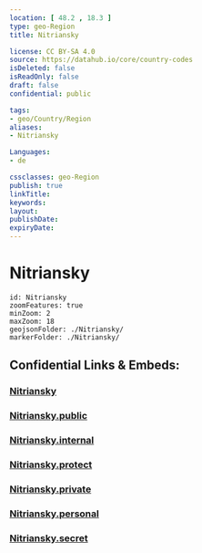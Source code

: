 ```yaml
---
location: [ 48.2 , 18.3 ] 
type: geo-Region
title: Nitriansky

license: CC BY-SA 4.0
source: https://datahub.io/core/country-codes
isDeleted: false
isReadOnly: false
draft: false
confidential: public

tags:
- geo/Country/Region
aliases:
- Nitriansky

Languages:
- de

cssclasses: geo-Region
publish: true
linkTitle: 
keywords: 
layout: 
publishDate: 
expiryDate: 
---
```


# Nitriansky

```leaflet
id: Nitriansky
zoomFeatures: true 
minZoom: 2 
maxZoom: 18
geojsonFolder: ./Nitriansky/
markerFolder: ./Nitriansky/
```


## Confidential Links & Embeds: 

### [Nitriansky](/_Standards/Earth/Continent/Europe/Europe~Central/Slovakia/Regions~Slovakia/Nitriansky.md) 

### [Nitriansky.public](/_public/Earth/Continent/Europe/Europe~Central/Slovakia/Regions~Slovakia/Nitriansky.public.md) 

### [Nitriansky.internal](/_internal/Earth/Continent/Europe/Europe~Central/Slovakia/Regions~Slovakia/Nitriansky.internal.md) 

### [Nitriansky.protect](/_protect/Earth/Continent/Europe/Europe~Central/Slovakia/Regions~Slovakia/Nitriansky.protect.md) 

### [Nitriansky.private](/_private/Earth/Continent/Europe/Europe~Central/Slovakia/Regions~Slovakia/Nitriansky.private.md) 

### [Nitriansky.personal](/_personal/Earth/Continent/Europe/Europe~Central/Slovakia/Regions~Slovakia/Nitriansky.personal.md) 

### [Nitriansky.secret](/_secret/Earth/Continent/Europe/Europe~Central/Slovakia/Regions~Slovakia/Nitriansky.secret.md)

